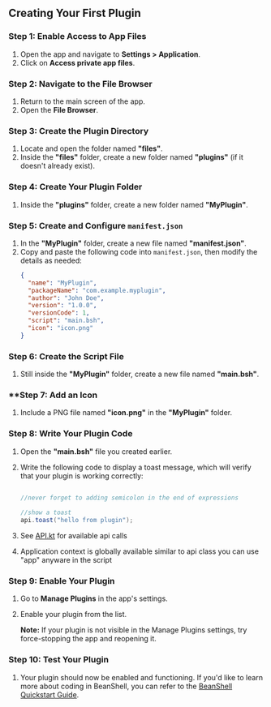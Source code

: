 ## **Creating Your First Plugin**

### **Step 1: Enable Access to App Files**
1. Open the app and navigate to **Settings > Application**.
2. Click on **Access private app files**.

### **Step 2: Navigate to the File Browser**
1. Return to the main screen of the app.
2. Open the **File Browser**.

### **Step 3: Create the Plugin Directory**
1. Locate and open the folder named **"files"**.
2. Inside the **"files"** folder, create a new folder named **"plugins"** (if it doesn't already exist).

### **Step 4: Create Your Plugin Folder**
1. Inside the **"plugins"** folder, create a new folder named **"MyPlugin"**.

### **Step 5: Create and Configure `manifest.json`**
1. In the **"MyPlugin"** folder, create a new file named **"manifest.json"**.
2. Copy and paste the following code into `manifest.json`, then modify the details as needed:
   ```json
   {
     "name": "MyPlugin",
     "packageName": "com.example.myplugin",
     "author": "John Doe",
     "version": "1.0.0",
     "versionCode": 1,
     "script": "main.bsh",
     "icon": "icon.png"
   }
   ```

### **Step 6: Create the Script File**
1. Still inside the **"MyPlugin"** folder, create a new file named **"main.bsh"**.

### **Step 7: Add an Icon
1. Include a PNG file named **"icon.png"** in the **"MyPlugin"** folder.
   
### **Step 8: Write Your Plugin Code**
1. Open the **"main.bsh"** file you created earlier.
2. Write the following code to display a toast message, which will verify that your plugin is working correctly:

   ```java

   //never forget to adding semicolon in the end of expressions
 
   //show a toast
   api.toast("hello from plugin");
   
   ```
 3. See [API.kt](https://github.com/RohitKushvaha01/Xed-Editor/blob/dev/libPlugin/src/main/java/com/rk/libPlugin/server/api/API.kt) for available api calls

4. Application context is globally available similar to api class you can use "app" anyware in the script
   

### **Step 9: Enable Your Plugin**
1. Go to **Manage Plugins** in the app's settings.
2. Enable your plugin from the list.
   
   **Note:** If your plugin is not visible in the Manage Plugins settings, try force-stopping the app and reopening it.

### **Step 10: Test Your Plugin**
1. Your plugin should now be enabled and functioning. If you'd like to learn more about coding in BeanShell, you can refer to the [BeanShell Quickstart Guide](http://www.beanshell.org/manual/quickstart.html).
